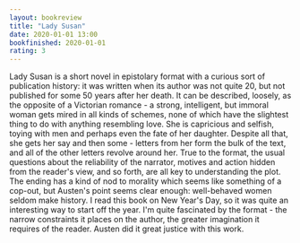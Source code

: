 ```yaml
---
layout: bookreview
title: "Lady Susan"
date: 2020-01-01 13:00
bookfinished: 2020-01-01
rating: 3
---
```


Lady Susan is a short novel in epistolary format with a curious sort of publication history: it was written when its author was not quite 20, but not published for some 50 years after her death. It can be described, loosely, as the opposite of a Victorian romance - a strong, intelligent, but immoral woman gets mired in all kinds of schemes, none of which have the slightest thing to do with anything resembling love. She is capricious and selfish, toying with men and perhaps even the fate of her daughter. Despite all that, she gets her say and then some - letters from her form the bulk of the text, and all of the other letters revolve around her. True to the format, the usual questions about the reliability of the narrator, motives and action hidden from the reader's view, and so forth, are all key to understanding the plot. The ending has a kind of nod to morality which seems like something of a cop-out, but Austen's point seems clear enough: well-behaved women seldom make history. I read this book on New Year's Day, so it was quite an interesting way to start off the year. I'm quite fascinated by the format - the narrow constraints it places on the author, the greater imagination it requires of the reader. Austen did it great justice with this work.